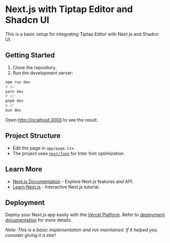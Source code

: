 # Next.js with Tiptap Editor and Shadcn UI

This is a basic setup for integrating Tiptap Editor with Next.js and Shadcn UI.

## Getting Started

1. Clone the repository.
2. Run the development server:

```bash
npm run dev
# or
yarn dev
# or
pnpm dev
# or
bun dev
```

Open [http://localhost:3000](http://localhost:3000) to see the result.

## Project Structure

- Edit the page in `app/page.tsx`.
- The project uses [`next/font`](https://nextjs.org/docs/basic-features/font-optimization) for Inter font optimization.

## Learn More

- [Next.js Documentation](https://nextjs.org/docs) - Explore Next.js features and API.
- [Learn Next.js](https://nextjs.org/learn) - Interactive Next.js tutorial.

## Deployment

Deploy your Next.js app easily with the [Vercel Platform](https://vercel.com/new?utm_medium=default-template&filter=next.js&utm_source=create-next-app&utm_campaign=create-next-app-readme). Refer to [deployment documentation](https://nextjs.org/docs/deployment) for more details.

_Note: This is a basic implementation and not maintained. If it helped you, consider giving it a star!_
